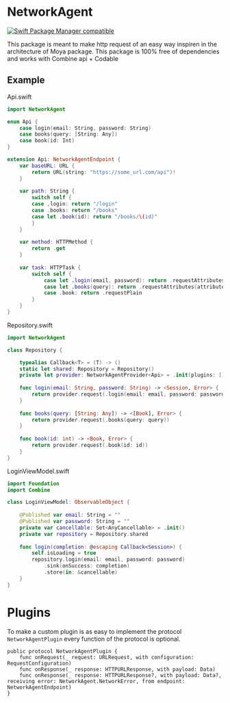 # NetworkAgent

<p>
<a href="https://github.com/apple/swift-package-manager"><img src="https://camo.githubusercontent.com/685501f58b5a9e01d0dfde93d60b80f46c275435c0bfd09bb9bc9dd0dde9a830/68747470733a2f2f696d672e736869656c64732e696f2f62616467652f53776966742532305061636b6167652532304d616e616765722d636f6d70617469626c652d627269676874677265656e2e737667" alt="Swift Package Manager compatible" data-canonical-src="https://img.shields.io/badge/Swift%20Package%20Manager-compatible-brightgreen.svg" style="max-width:100%;"></a>
</p>

This package is meant to make http request of an easy way inspiren in the architecture of Moya package.
This package is 100% free of dependencies and works with Combine api + Codable

## Example

Api.swift
```Swift
import NetworkAgent

enum Api {
    case login(email: String, password: String)
    case books(query: [String: Any])
    case book(id: Int)
}

extension Api: NetworkAgentEndpoint {
    var baseURL: URL {
        return URL(string: "https://some_url.com/api")!
    }
    
    var path: String {
        switch self {
        case ,login: return "/login"
        case .books: return "/books"
        case let .book(id): return "/books/\(id)"
        }
    }
    
    var method: HTTPMethod {
        return .get
    }
    
    var task: HTTPTask {
        switch self {
            case let .login(email, password): return .requestAttributes(attributes: ["email:" email, "password": password], encoding: .json)
            case let .books(query): return .requestAttributes(attributes: query, encoding: .url)
            case .book: return .requestPlain
        }
    }
}
```

Repository.swift
```Swift
import NetworkAgent

class Repository {

    typealias Callback<T> = (T) -> ()
    static let shared: Repository = Repository()
    private let provider: NetworkAgentProvider<Api> = .init(plugins: [])
    
    func login(email: String, password: String) -> <Session, Error> {
        return provider.request(.login(email: email, password: password))
    }
    
    func books(query: [String: Any]) -> <[Book], Error> {
        return provider.request(.books(query: query))
    }
    
    func book(id: int) -> <Book, Error> {
        return provider.request(.book(id: id))
    }
}
```

LoginViewModel.swift
```Swift
import Foundation
import Combine

class LoginViewModel: ObservableObject {
    
    @Published var email: String = ""
    @Published var password: String = ""
    private var cancellable: Set<AnyCancellable> = .init()
    private var repository = Repository.shared
    
    func login(completion: @escaping Callback<Session>) {
        self.isLoading = true
        repository.login(email: email, password: password)
            .sink(onSuccess: completion)
            .store(in: &cancellable)
    }
}
```

# Plugins

To make a custom plugin is as easy to implement the protocol `NetworkAgentPlugin`
every function of the protocol is optional. 

```
public protocol NetworkAgentPlugin {
    func onRequest(_ request: URLRequest, with configuration: RequestConfiguration)
    func onResponse(_ response: HTTPURLResponse, with payload: Data)
    func onResponse(_ response: HTTPURLResponse?, with payload: Data?, receiving error: NetworkAgent.NetworkError, from endpoint: NetworkAgentEndpoint)
}
```
